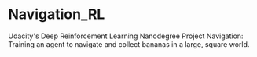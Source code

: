 # Navigation_RL
Udacity's Deep Reinforcement Learning Nanodegree Project Navigation: Training an agent to navigate and collect bananas in a large, square world. 

